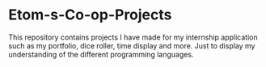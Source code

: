 # Etom-s-Co-op-Projects
This repository contains projects I have made for my internship application such as my portfolio, dice roller, time display and more. Just to display my understanding of the different programming languages.
